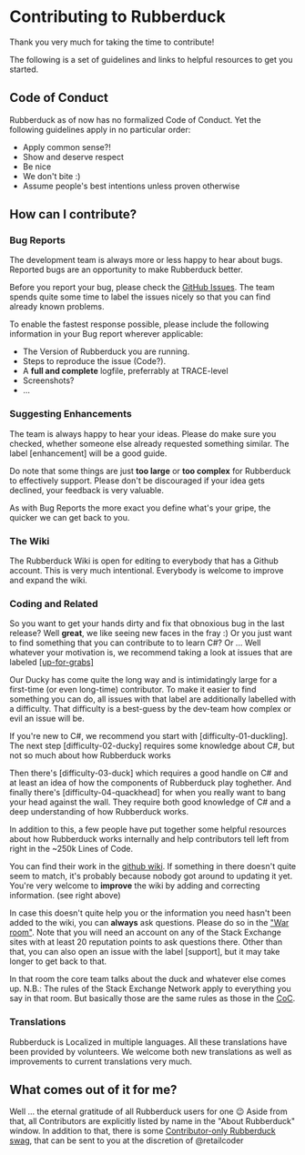 # Contributing to Rubberduck

Thank you very much for taking the time to contribute!

The following is a set of guidelines and links to helpful resources to get you started.

## Code of Conduct

Rubberduck as of now has no formalized Code of Conduct.
Yet the following guidelines apply in no particular order:

- Apply common sense?!
- Show and deserve respect
- Be nice
- We don't bite :)
- Assume people's best intentions unless proven otherwise

## How can I contribute?

### Bug Reports

The development team is always more or less happy to hear about bugs. Reported bugs are an opportunity to make Rubberduck better.

Before you report your bug, please check the [GitHub Issues](https://github.com/rubberduck-vba/Rubberduck/issues).
The team spends quite some time to label the issues nicely so that you can find already known problems.

To enable the fastest response possible, please include the following information in your Bug report wherever applicable:

- The Version of Rubberduck you are running.
- Steps to reproduce the issue (Code?).
- A **full and complete** logfile, preferrably at TRACE-level
- Screenshots?
- ...

### Suggesting Enhancements

The team is always happy to hear your ideas. Please do make sure you checked, whether someone else already requested something similar.
The label [enhancement] will be a good guide.

Do note that some things are just **too large** or **too complex** for Rubberduck to effectively support.
Please don't be discouraged if your idea gets declined, your feedback is very valuable.

As with Bug Reports the more exact you define what's your gripe, the quicker we can get back to you.

### The Wiki

The Rubberduck Wiki is open for editing to everybody that has a Github account.
This is very much intentional.
Everybody is welcome to improve and expand the wiki.

### Coding and Related

So you want to get your hands dirty and fix that obnoxious bug in the last release?
Well **great**, we like seeing new faces in the fray :)
Or you just want to find something that you can contribute to to learn C#? Or ...
Well whatever your motivation is, we recommend taking a look at issues that are labeled [\[up-for-grabs\]](https://github.com/rubberduck-vba/Rubberduck/issues?q=is%3Aissue+is%3Aopen+label%3Aup-for-grabs)

Our Ducky has come quite the long way and is intimidatingly large for a first-time (or even long-time) contributor.
To make it easier to find something you can do, all issues with that label are additionally labelled with a difficulty.
That difficulty is a best-guess by the dev-team how complex or evil an issue will be.

If you're new to C#, we recommend you start with \[difficulty-01-duckling\]. The next step \[difficulty-02-ducky\] requires some knowledge about C#, but not so much about how Rubberduck works

Then there's \[difficulty-03-duck\] which requires a good handle on C# and at least an idea of how the components of Rubberduck play toghether.
And finally there's \[difficulty-04-quackhead\] for when you really want to bang your head against the wall.
They require both good knowledge of C# and a deep understanding of how Rubberduck works.

In addition to this, a few people have put together some helpful resources about how Rubberduck works internally and help contributors tell left from right in the ~250k Lines of Code.

You can find their work in the [github wiki](https://github.com/rubberduck-vba/Rubberduck/wiki). If something in there doesn't quite seem to match, it's probably because nobody got around to updating it yet. You're very welcome to **improve** the wiki by adding and correcting information. (see right above)

In case this doesn't quite help you or the information you need hasn't been added to the wiki, you can **always** ask questions.
Please do so in the ["War room"](https://chat.stackexchange.com/rooms/14929).
Note that you will need an account on any of the Stack Exchange sites with at least 20 reputation points to ask questions there.
Other than that, you can also open an issue with the label \[support\], but it may take longer to get back to that.

In that room the core team talks about the duck and whatever else comes up.
N.B.: The rules of the Stack Exchange Network apply to everything you say in that room. But basically those are the same rules as those in the [CoC](#Code_of_Conduct).

### Translations

Rubberduck is Localized in multiple languages.
All these translations have been provided by volunteers.
We welcome both new translations as well as improvements to current translations very much.

## What comes out of it for me?

Well ... the eternal gratitude of all Rubberduck users for one :wink:
Aside from that, all Contributors are explicitly listed by name in the "About Rubberduck" window.
In addition to that, there is some [Contributor-only Rubberduck swag](https://gofundme.com/rubberduckvba), that can be sent to you
at the discretion of @retailcoder